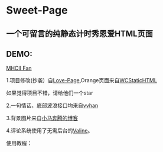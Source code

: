 # Sweet-Page
 
## 一个可留言的纯静态计时秀恩爱HTML页面

## DEMO:

[MHCII Fan](https://fan.mhcii.top)

1.项目修改(抄袭）自[Love-Page](https://github.com/androidmumo/Love-Page),Orange页面来自[WCStaticHTML](https://github.com/we11cheng/WCStaticHTML)

如果觉得项目不错，请给他们一个star
 
2.一句情话，底部波浪接口均来自[vvhan](https://api.vvhan.com)
 
3.背景图片来自[小马奔腾的博客](https://blog.mcloc.cn/archives/190.html)

4.评论系统使用了无需后台的[Valine](https://valine.js.org)。
 
 使用教程：

